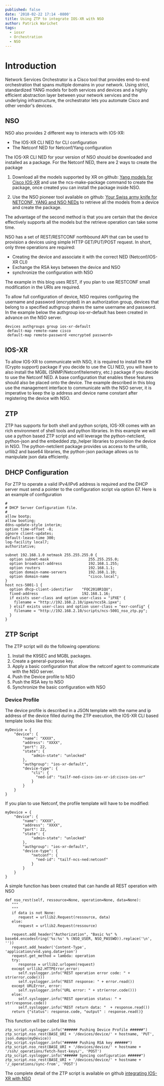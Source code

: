 ```yaml
---
published: false
date: '2018-02-22 17:14 -0800'
title: Using ZTP to integrate IOS-XR with NSO
author: Patrick Warichet
tags:
  - iosxr
  - Orchestration
  - NSO
---
```

# Introduction
Network Services Orchestrator is a Cisco tool that provides end-to-end orchestration that spans multiple domains in your network. Using strict, standardized YANG models for both services and devices and a highly efficient abstraction layer between your network services and the underlying infrastructure, the orchestrator lets you automate Cisco and other vendor's devices.
## NSO
NSO also provides 2 different way to interacts with IOS-XR:

* The IOS-XR CLI NED for CLI configuration
* The Netconf NED for Netconf/Yang configuration

The IOS-XR CLI NED for your version of NSO should be downloaded and installed as a package.
For the Netconf NED, there are 2 ways to create the package

1. Download all the models supported by XR on github: [Yang models for Cisco IOS-XR](https://github.com/YangModels/yang/tree/master/vendor/cisco/xr) and use the ncs-make-package command to create the package, once created you can install the package inside NSO.

2. Use the NSO pioneer tool available on github: [Your Swiss army knife for NETCONF, YANG and NSO NEDs](https://github.com/NSO-developer/pioneer) to retrieve all the models from a device and create the package.

The advantage of the second method is that you are certain that the device effectively supports all the models but the retrieve operation can take some time.

NSO has a set of REST/RESTCONF northbound API that can be used to provision a devices using simple HTTP GET/PUT/POST request. In short, only three operations are required:

* Creating the device and associate it with the correct NED (Netconf/IOS-XR CLI)
* Exchange the RSA keys between the device and NSO
* synchronize the configuration with NSO

The example in this blog uses REST, if you plan to use RESTCONF small modification in the URIs are required.

To allow full configuration of device, NSO requires configuring the username and password (encrypted) in an authorization group, devices that belong to a specified authgroup shares the same username and password. In the example below the authgroup ios-xr-default has been created in advance on the NSO server.

```
devices authgroups group ios-xr-default
 default-map remote-name cisco
 default-map remote-password <encrypted password>
```
## IOS-XR
To allow IOS-XR to communicate with NSO, it is required to install the K9 (Crypto support) package if you decide to use the CLI NED, you will have to also install the MGBL (SNMP/Netconf/telemetry, etc.) package if you decide to use the Netconf NED. A base configuration that enables these features should also be placed onto the device. The example described in this blog use the management interface to communicate with the NSO server, it is imperative to keep the ip address and device name constant after registering the device with NSO.
## ZTP
ZTP has supports for both shell and python scripts, IOS-XR comes with an rich environment of shell tools and python libraries. In this example we will use a python based ZTP script and will leverage the python-netclient, python-json and the embedded ztp_helper libraries to provision the device in NSO.
The python-netclient package provides us access to the urllib, urllib2 and base64 libraries, the python-json package allows us to manipulate json data efficiently.
## DHCP Configuration
For ZTP to operate a valid IPv4/IPv6 address is required and the DHCP server must send a pointer to the configuration script via option 67. Here is an example of configuration

```
#
# DHCP Server Configuration file.
#
allow bootp;
allow booting;
ddns-update-style interim;
option time-offset -8;
ignore client-updates;
default-lease-time 300;
log-facility local7;
authoritative;

subnet 192.168.1.0 netmask 255.255.255.0 {
  option subnet-mask                  255.255.255.0;
  option broadcast-address            192.168.1.255;
  option routers                      192.168.1.1;
  option domain-name-servers          192.168.1.10;
  option domain-name                  "cisco.local";
}
host ncs-5001-1 {
  option dhcp-client-identifier    "FOC2018R1QU";
  fixed-address                    192.168.1.16;
  if exists user-class and option user-class = "iPXE" {
    filename = "http://192.168.2.10/ipxe/ncs5k.ipxe";
  } elsif exists user-class and option user-class = "exr-config" {
    filename = "http://192.168.2.10/scripts/ncs-5001_nso_ztp.py";
  }
}
```
## ZTP Script
The ZTP script will do the following operations:

1. Install the K9SEC and MGBL packages.
2. Create a general-purpose key.
3. Apply a basic configuration that allow the netconf agent to communicate with the NSO server.
4. Push the Device profile to NSO
5. Push the RSA key to NSO
6. Synchronize the basic configuration with NSO
### Device Profile
The device profile is described in a JSON template with the name and ip address of the device filled during the ZTP execution, the IOS-XR CLI based template looks like this:

```
myDevice = {
    "device": {
        "name": "XXXX",
        "address": "XXXX",
        "port": 22,
        "state": {
            "admin-state": "unlocked"
        },
        "authgroup": "ios-xr-default",
        "device-type": {
            "cli": {
              "ned-id": "tailf-ned-cisco-ios-xr-id:cisco-ios-xr"
            }
        }
    }
}
```

If you plan to use Netconf, the profile template will have to be modified:

```
myDevice = {
    "device": {
        "name": "XXXX",
        "address": "XXXX",
        "port": 22,
        "state": {
            "admin-state": "unlocked"
        },
        "authgroup": "ios-xr-default",
        "device-type": {
            "netconf": {
              "ned-id": "tailf-ncs-ned:netconf"
            }
        }
    }
}
```
A simple function has been created that can handle all REST operation with NSO
```
def nso_rest(self, ressource=None, operation=None, data=None):
   """
   """
   if data is not None:
      request = urllib2.Request(ressource, data)
   else:
      request = urllib2.Request(ressource)
          
   request.add_header("Authorization", "Basic %s" % base64.encodestring('%s:%s' % (NSO_USER, NSO_PASSWD)).replace('\n', ''))
   request.add_header('Content-Type', 'application/vnd.yang.data+json')
   request.get_method = lambda: operation
   try:
      response = urllib2.urlopen(request)
   except urllib2.HTTPError,error:
      self.syslogger.info("REST operation error code: " + str(error.code()))
      self.syslogger.info("REST response: " + error.read())
   except URLError, error:
      self.syslogger.info("URL error: " + str(error.code()))
   else:
      self.syslogger.info("REST operation status: " + str(response.code))
      self.syslogger.info("REST return data: "  + response.read())
   return {"status": response.code, "output" : response.read()}
```

This function will be called like this
```
ztp_script.syslogger.info("###### Pushing Device Profile ######")
ztp_script.nso_rest(BASE_URI + '/devices/device/' + hostname, 'PUT', json.dumps(myDevice))
ztp_script.syslogger.info("###### Pushing RSA key ######")
ztp_script.nso_rest(BASE_URI + '/devices/device/' + hostname + '/ssh/_operations/fetch-host-keys/', 'POST')
ztp_script.syslogger.info("###### Syncing configuration ######")
ztp_script.nso_rest(BASE_URI + '/devices/device/' + hostname + '/_operations/sync-from', 'POST')
```

The complete detail of the ZTP script is available on github [integrating IOS-XR with NSO](https://github.com/pwariche/ios-xr-ztp-nso.git)